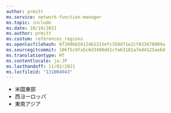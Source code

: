 ```yaml
---
author: prmitt
ms.service: network-function-manager
ms.topic: include
ms.date: 10/19/2021
ms.author: prmitt
ms.custom: references_regions
ms.openlocfilehash: 6f399bb5012462215efc350d71e2cf833476099a
ms.sourcegitcommit: 106f5c9fa5c6d3498dd1cfe63181a7ed4125ae6d
ms.translationtype: HT
ms.contentlocale: ja-JP
ms.lasthandoff: 11/02/2021
ms.locfileid: "131004943"
---
```

* 米国東部
* 西ヨーロッパ
* 東南アジア

